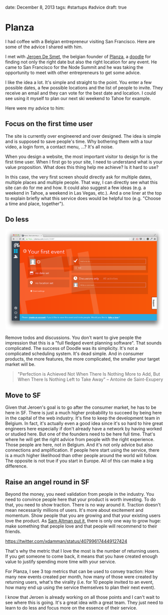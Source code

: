date: December 8, 2013
tags: #startups #advice
draft: true

# Planza

I had coffee with a Belgian entrepreneur visiting San Francisco. Here are some of the advice I shared with him. 

I met with [Jeroen De Smet](http://be.linkedin.com/in/jeroendesmet), the belgian founder of [Planza](http://planza.com), a [doodle](http://doodle.com) for finding not only the right date but also the right location for any event. 
He came to San Francisco for the Node Summit and he was taking the opportunity to meet with other entrepreneurs to get some advice.

I like the idea a lot. It's simple and straight to the point. You enter a few possible dates, a few possible locations and the list of people to invite. They receive an email and they can vote for the best date and location. I could see using it myself to plan our next ski weekend to Tahoe for example.

Here were my advice to him:

## Focus on the first time user

The site is currently over engineered and over designed. The idea is simple and is supposed to save people's time. Why bothering them with a tour video, a login form, a contact menu, ...? It's all noise. 

When you design a website, the most important visitor to design for is the first time user. When I first go to your site, I need to understand what is your value proposition. What does this thing help me achieve? Is it hard to use? 

In this case, the very first screen should directly ask for multiple dates, multiple places and multiple people. That way, I can directly see what this site can do for me and how. It could also suggest a few ideas (e.g. a weekend in Tahoe, a weekend in Las Vegas, etc.). And a one liner at the top to explain briefly what this service does would be helpful too (e.g. "Choose a time and place, together"). 
 
## Do less

![Planza create new event - screenshot](/public/img/planza-create-event.png)

Remove todos and discussions. You don't want to give people the impression that this is a "full fledged event planning software". That sounds complicated. The success of Doodle was its simplicity. It's not a complicated scheduling system. It's dead simple. And in consumer products, the more features, the more complicated, the smaller your target market will be. 

> "Perfection is Achieved Not When There Is Nothing More to Add, But When There Is Nothing Left to Take Away" – Antoine de Saint-Exupery 


## Move to SF

Given that Jeroen's goal is to go after the consumer market, he has to be here in SF. There is just a much higher probability to succeed by being here in the capital of the web industry. It's fine to keep the development team in Belgium. In fact, it's actually even a good idea since it's so hard to hire great engineers here especially if don't already have a network by having worked or studied here. But one of the founders need to be here full time. That's where he will get the right advice from people with the right experience. Those people are here, not in Belgium. And it's not only advice but also connections and amplification. If people here start using the service, there is a much higher likelihood than other people around the world will follow. The opposite is not true if you start in Europe. All of this can make a big difference. 

## Raise an angel round in SF

Beyond the money, you need validation from people in the industry. You need to convince people here that your product is worth investing. To do that, you need to show traction. There is no way around it. Traction doesn't mean necessarily millions of users. It's more about excitement and momentum. Show people that you are growing and that your existing users love the product. As [Sam Altman put it](http://blog.samaltman.com/the-only-way-to-grow-huge), there is only one way to grow huge: make something that people love and that people will recommend to their friends. 

https://twitter.com/xdamman/status/407996174449127424

That's why the metric that I love the most is the number of returning users. If you get someone to come back, it means that you have created enough value to justify spending more time with your service.

For Planza, I see 3 top metrics that can be used to convey traction: How many new events created per month, how many of those were created by returning users, what's the virality (i.e. for 10 people invited to an event, how many end up using the service themselves to plan their next event). 

I know that Jeroen is already working on all those points and I can't wait to see where this is going. It's a great idea with a great team. They just need to learn to do less and focus more on the essence of their service. 